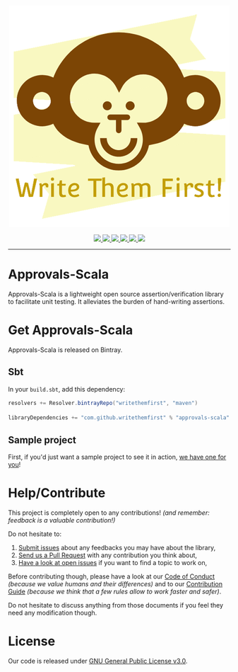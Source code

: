 <p align='center'>
    <img alt='Write Them First!' src='https://raw.githubusercontent.com/WriteThemFirst/approvals-java/master/etc/logo.png' />
</p>
<p align='center'>
    <a href='https://travis-ci.org/WriteThemFirst/approvals-scala'>
        <img src='https://travis-ci.org/WriteThemFirst/approvals-scala.svg?branch=master' />
    </a>
    <a href='https://bintray.com/writethemfirst/maven/approvals-scala'>
        <img src='https://img.shields.io/bintray/v/writethemfirst/maven/approvals-scala' />
    </a>
    <a href='https://github.com/WriteThemFirst/approvals-scala/issues/'>
        <img src='https://img.shields.io/github/issues/WriteThemFirst/approvals-scala.svg' />
    </a>
    <a href='https://github.com/WriteThemFirst/approvals-scala/issues?q=is%3Aissue+is%3Aclosed'>
        <img src='https://img.shields.io/github/issues-closed/WriteThemFirst/approvals-scala.svg' />
    </a>
    <a href='https://github.com/WriteThemFirst/approvals-scala'>
        <img src='https://img.shields.io/github/languages/code-size/WriteThemFirst/approvals-scala.svg' />
    </a>
    <a href='https://www.gnu.org/licenses/gpl-3.0'>
        <img src='https://img.shields.io/badge/License-GPL%20v3-blue.svg' />
    </a>
</p>

---

# Approvals-Scala

Approvals-Scala is a lightweight open source assertion/verification library to facilitate unit testing. It alleviates the burden of hand-writing assertions.


# Get Approvals-Scala

Approvals-Scala is released on Bintray.

## Sbt 

In your `build.sbt`, add this dependency:

```scala
resolvers += Resolver.bintrayRepo("writethemfirst", "maven")

libraryDependencies += "com.github.writethemfirst" % "approvals-scala" % "1.0.1"
```


## Sample project

First, if you'd just want a sample project to see it in action, [we have one for you](https://github.com/WriteThemFirst/approvals-demo-scala)!

# Help/Contribute

This project is completely open to any contributions!
*(and remember: feedback is a valuable contribution!)*

Do not hesitate to:

1. [Submit issues](https://github.com/WriteThemFirst/approvals-scala/issues/new)
  about any feedbacks you may have about the library,
2. [Send us a Pull Request](https://github.com/WriteThemFirst/approvals-scala/pulls)
  with any contribution you think about,
3. [Have a look at open issues](https://github.com/WriteThemFirst/approvals-scala/issues)
  if you want to find a topic to work on,

Before contributing though, please have a look
at our [Code of Conduct](CODE_OF_CONDUCT.md) *(because we value humans and their differences)*
and to our [Contribution Guide](CONTRIBUTING.md) *(because we think that a few rules allow to work faster and safer)*.

Do not hesitate to discuss anything from those documents if you feel they need any modification though.

# License

Our code is released under [GNU General Public License v3.0](LICENSE).
